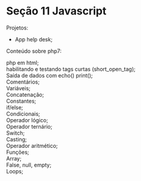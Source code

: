 # Seção 11 Javascript

Projetos:<br/>

- App help desk;<br/>

Conteúdo sobre php7:<br/>

php em html; <br/>
habilitando e testando tags curtas (short_open_tag); <br/>
Saída de dados com echo() print(); <br/>
Comentários; <br/>
Variáveis; <br/>
Concatenação; <br/>
Constantes; <br/>
if/else; <br/>
Condicionais; <br/>
Operador lógico;<br/>
Operador ternário;<br/>
Switch; <br/>
Casting; <br/>
Operador aritmético; <br/>
Funções; <br/>
Array; <br/>
False, null, empty; <br/>
Loops; <br/>